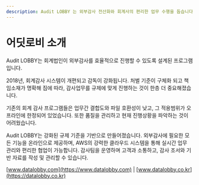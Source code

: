 ```yaml
---
description: Audit LOBBY 는 외부감사 전산화와 회계사의 편리한 업무 수행을 돕습니다.
---
```


# 어딧로비 소개

Audit LOBBY는 회계법인이 외부감사를 효율적으로 진행할 수 있도록 설계된 프로그램입니다. 

2018년, 회계감사 시스템이 개편되고 감독이 강화됩니다. 처벌 기준이 구체화 되고 책임소재가 명확해 짐에 따라, 감사업무를 규제에 맞게 진행하는 것이 한층 더 중요해졌습니다.

기존의 회계 감사 프로그램들은 업무간 결합도와 파일 호환성이 낮고, 그 적용범위가 오프라인에 한정되어 있었습니다. 또한 품질을 관리하고 현재 진행상황을 파악하는 것이 어려웠습니다.  

Audit LOBBY는 강화된 규제 기준을 기반으로 만들어졌습니다. 외부감사에 필요한 모든 기능을 온라인으로 제공하며, AWS의 강력한 클라우드 시스템을 통해 실시간 업무 관리와 편리한 협업이 가능합니다. 감사팀을 운영하며 고객과 소통하고, 감사 조서와 기반 자료를 작성 및 관리할 수 있습니다.

[www.datalobby.com](https://www.datalobby.com)   \|   [www.datalobby.co.kr](https://datalobby.co.kr)



